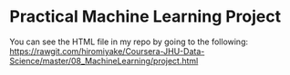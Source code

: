 # Practical Machine Learning Project

You can see the HTML file in my repo by going to the following:
https://rawgit.com/hiromiyake/Coursera-JHU-Data-Science/master/08_MachineLearning/project.html
